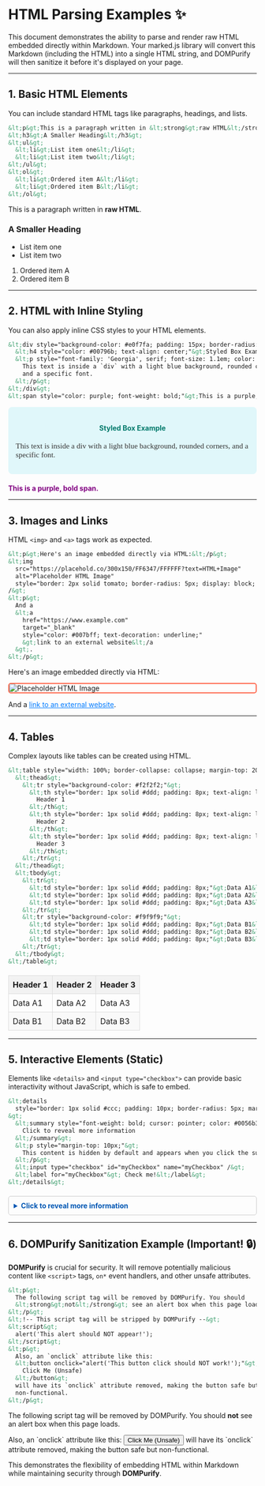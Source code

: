 # HTML Parsing Examples ✨

This document demonstrates the ability to parse and render raw HTML embedded directly within Markdown. Your marked.js library will convert this Markdown (including the HTML) into a single HTML string, and DOMPurify will then sanitize it before it's displayed on your page.

-----

## 1. Basic HTML Elements

You can include standard HTML tags like paragraphs, headings, and lists.

```html
&lt;p&gt;This is a paragraph written in &lt;strong&gt;raw HTML&lt;/strong&gt;.&lt;/p&gt;
&lt;h3&gt;A Smaller Heading&lt;/h3&gt;
&lt;ul&gt;
  &lt;li&gt;List item one&lt;/li&gt;
  &lt;li&gt;List item two&lt;/li&gt;
&lt;/ul&gt;
&lt;ol&gt;
  &lt;li&gt;Ordered item A&lt;/li&gt;
  &lt;li&gt;Ordered item B&lt;/li&gt;
&lt;/ol&gt;
```

<p>This is a paragraph written in <strong>raw HTML</strong>.</p>
<h3>A Smaller Heading</h3>
<ul>
<li>List item one</li>
<li>List item two</li>
</ul>
<ol>
<li>Ordered item A</li>
<li>Ordered item B</li>
</ol>

-----

## 2. HTML with Inline Styling

You can also apply inline CSS styles to your HTML elements.

```html
&lt;div style="background-color: #e0f7fa; padding: 15px; border-radius: 8px; margin-bottom: 20px;"&gt;
  &lt;h4 style="color: #00796b; text-align: center;"&gt;Styled Box Example&lt;/h4&gt;
  &lt;p style="font-family: 'Georgia', serif; font-size: 1.1em; color: #333;"&gt;
    This text is inside a `div` with a light blue background, rounded corners,
    and a specific font.
  &lt;/p&gt;
&lt;/div&gt;
&lt;span style="color: purple; font-weight: bold;"&gt;This is a purple, bold span.&lt;/span&gt;
```

<div
style="background-color: #e0f7fa; padding: 15px; border-radius: 8px; margin-bottom: 20px;"
>
<h4 style="color: #00796b; text-align: center;">Styled Box Example</h4>
<p style="font-family: 'Georgia', serif; font-size: 1.1em; color: #333;">
This text is inside a div with a light blue background, rounded corners, and
a specific font.
</p>
</div>
<span style="color: purple; font-weight: bold;"
>This is a purple, bold span.</span
>

-----

## 3. Images and Links

HTML `<img>` and `<a>` tags work as expected.

```html
&lt;p&gt;Here's an image embedded directly via HTML:&lt;/p&gt;
&lt;img
  src="https://placehold.co/300x150/FF6347/FFFFFF?text=HTML+Image"
  alt="Placeholder HTML Image"
  style="border: 2px solid tomato; border-radius: 5px; display: block; margin: 10px 0;"
/&gt;
&lt;p&gt;
  And a
  &lt;a
    href="https://www.example.com"
    target="_blank"
    style="color: #007bff; text-decoration: underline;"
    &gt;link to an external website&lt;/a
  &gt;.
&lt;/p&gt;
```

<p>Here's an image embedded directly via HTML:</p>
<img
src="https://placehold.co/300x150/FF6347/FFFFFF?text=HTML+Image"
alt="Placeholder HTML Image"
style="border: 2px solid tomato; border-radius: 5px; display: block; margin: 10px 0;"
/>
<p>
And a
<a
href="https://www.example.com"
target="_blank"
style="color: #007bff; text-decoration: underline;"
>link to an external website</a
>.
</p>

-----

## 4. Tables

Complex layouts like tables can be created using HTML.

```html
&lt;table style="width: 100%; border-collapse: collapse; margin-top: 20px;"&gt;
  &lt;thead&gt;
    &lt;tr style="background-color: #f2f2f2;"&gt;
      &lt;th style="border: 1px solid #ddd; padding: 8px; text-align: left;"&gt;
        Header 1
      &lt;/th&gt;
      &lt;th style="border: 1px solid #ddd; padding: 8px; text-align: left;"&gt;
        Header 2
      &lt;/th&gt;
      &lt;th style="border: 1px solid #ddd; padding: 8px; text-align: left;"&gt;
        Header 3
      &lt;/th&gt;
    &lt;/tr&gt;
  &lt;/thead&gt;
  &lt;tbody&gt;
    &lt;tr&gt;
      &lt;td style="border: 1px solid #ddd; padding: 8px;"&gt;Data A1&lt;/td&gt;
      &lt;td style="border: 1px solid #ddd; padding: 8px;"&gt;Data A2&lt;/td&gt;
      &lt;td style="border: 1px solid #ddd; padding: 8px;"&gt;Data A3&lt;/td&gt;
    &lt;/tr&gt;
    &lt;tr style="background-color: #f9f9f9;"&gt;
      &lt;td style="border: 1px solid #ddd; padding: 8px;"&gt;Data B1&lt;/td&gt;
      &lt;td style="border: 1px solid #ddd; padding: 8px;"&gt;Data B2&lt;/td&gt;
      &lt;td style="border: 1px solid #ddd; padding: 8px;"&gt;Data B3&lt;/td&gt;
    &lt;/tr&gt;
  &lt;/tbody&gt;
&lt;/table&gt;
```

<table style="width: 100%; border-collapse: collapse; margin-top: 20px;">
<thead>
<tr style="background-color: #f2f2f2;">
<th style="border: 1px solid #ddd; padding: 8px; text-align: left;">
Header 1
</th>
<th style="border: 1px solid #ddd; padding: 8px; text-align: left;">
Header 2
</th>
<th style="border: 1px solid #ddd; padding: 8px; text-align: left;">
Header 3
</th>
</tr>
</thead>
<tbody>
<tr>
<td style="border: 1px solid #ddd; padding: 8px;">Data A1</td>
<td style="border: 1px solid #ddd; padding: 8px;">Data A2</td>
<td style="border: 1px solid #ddd; padding: 8px;">Data A3</td>
</tr>
<tr style="background-color: #f9f9f9;">
<td style="border: 1px solid #ddd; padding: 8px;">Data B1</td>
<td style="border: 1px solid #ddd; padding: 8px;">Data B2</td>
<td style="border: 1px solid #ddd; padding: 8px;">Data B3</td>
</tr>
</tbody>
</table>

-----

## 5. Interactive Elements (Static)

Elements like `<details>` and `<input type="checkbox">` can provide basic interactivity without JavaScript, which is safe to embed.

```html
&lt;details
  style="border: 1px solid #ccc; padding: 10px; border-radius: 5px; margin-top: 20px;"
&gt;
  &lt;summary style="font-weight: bold; cursor: pointer; color: #0056b3;"&gt;
    Click to reveal more information
  &lt;/summary&gt;
  &lt;p style="margin-top: 10px;"&gt;
    This content is hidden by default and appears when you click the summary.
  &lt;/p&gt;
  &lt;input type="checkbox" id="myCheckbox" name="myCheckbox" /&gt;
  &lt;label for="myCheckbox"&gt; Check me!&lt;/label&gt;
&lt;/details&gt;
```

<details
style="border: 1px solid #ccc; padding: 10px; border-radius: 5px; margin-top: 20px;"
>
<summary style="font-weight: bold; cursor: pointer; color: #0056b3;">
Click to reveal more information
</summary>
<p style="margin-top: 10px;">
This content is hidden by default and appears when you click the summary.
</p>
<input type="checkbox" id="myCheckbox" name="myCheckbox" />
<label for="myCheckbox"> Check me!</label>
</details>

-----

## 6. DOMPurify Sanitization Example (Important! 🔒)

**DOMPurify** is crucial for security. It will remove potentially malicious content like `<script>` tags, `on*` event handlers, and other unsafe attributes.

```html
&lt;p&gt;
  The following script tag will be removed by DOMPurify. You should
  &lt;strong&gt;not&lt;/strong&gt; see an alert box when this page loads.
&lt;/p&gt;
&lt;!-- This script tag will be stripped by DOMPurify --&gt;
&lt;script&gt;
  alert('This alert should NOT appear!');
&lt;/script&gt;
&lt;p&gt;
  Also, an `onclick` attribute like this:
  &lt;button onclick="alert('This button click should NOT work!');"&gt;
    Click Me (Unsafe)
  &lt;/button&gt;
  will have its `onclick` attribute removed, making the button safe but
  non-functional.
&lt;/p&gt;
```

<p>
The following script tag will be removed by DOMPurify. You should
<strong>not</strong> see an alert box when this page loads.
</p>
<script>
alert('This alert should NOT appear!');
</script>
<p>
Also, an `onclick` attribute like this:
<button onclick="alert('This button click should NOT work!');">
Click Me (Unsafe)
</button>
will have its `onclick` attribute removed, making the button safe but
non-functional.
</p>

This demonstrates the flexibility of embedding HTML within Markdown while maintaining security through **DOMPurify**.
